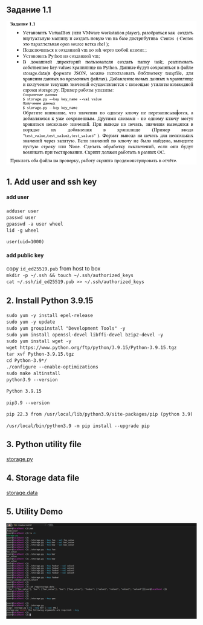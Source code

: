 ## Задание 1.1
![task-text](task_text_1.1.png)  


## 1. Add user and ssh key
#### add user
`adduser user`  
`passwd user`  
`gpasswd -a user wheel`  
`lid -g wheel`  
```console
user(uid=1000)
```
#### add public key
copy `id_ed25519.pub` from host to box  
`mkdir -p ~/.ssh && touch ~/.ssh/authorized_keys`  
`cat ~/.ssh/id_ed25519.pub >> ~/.ssh/authorized_keys`  

## 2. Install Python 3.9.15
`sudo yum -y install epel-release`  
`sudo yum -y update`  
`sudo yum groupinstall "Development Tools" -y`  
`sudo yum install openssl-devel libffi-devel bzip2-devel -y`  
`sudo yum install wget -y`  
`wget https://www.python.org/ftp/python/3.9.15/Python-3.9.15.tgz`  
`tar xvf Python-3.9.15.tgz`  
`cd Python-3.9*/`  
`./configure --enable-optimizations`  
`sudo make altinstall`  
`python3.9 --version`  
```console
Python 3.9.15
```
`pip3.9 --version`  
```console
pip 22.3 from /usr/local/lib/python3.9/site-packages/pip (python 3.9)
```
`/usr/local/bin/python3.9 -m pip install --upgrade pip`  


## 3. Python utility file
[storage.py](storage.py)


## 4. Storage data file
[storage.data](storage.data)


## 5. Utility Demo
![task-text](task_1.1.png)  
